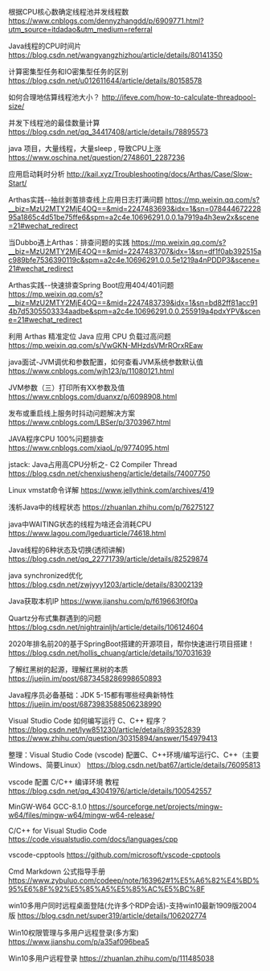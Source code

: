 根据CPU核心数确定线程池并发线程数 https://www.cnblogs.com/dennyzhangdd/p/6909771.html?utm_source=itdadao&utm_medium=referral

Java线程的CPU时间片 https://blog.csdn.net/wangyangzhizhou/article/details/80141350

计算密集型任务和IO密集型任务的区别 https://blog.csdn.net/u012611644/article/details/80158578

如何合理地估算线程池大小？ http://ifeve.com/how-to-calculate-threadpool-size/

并发下线程池的最佳数量计算 https://blog.csdn.net/qq_34417408/article/details/78895573

java 项目，大量线程，大量sleep , 导致CPU上涨 https://www.oschina.net/question/2748601_2287236

应用启动耗时分析 http://kail.xyz/Troubleshooting/docs/Arthas/Case/Slow-Start/

Arthas实践--抽丝剥茧排查线上应用日志打满问题 https://mp.weixin.qq.com/s?__biz=MzU2MTY2MjE4OQ==&mid=2247483693&idx=1&sn=07844467222895a1865c4d51be75ffe6&spm=a2c4e.10696291.0.0.1a7919a4h3ew2x&scene=21#wechat_redirect

当Dubbo遇上Arthas：排查问题的实践 https://mp.weixin.qq.com/s?__biz=MzU2MTY2MjE4OQ==&mid=2247483707&idx=1&sn=df1f0ab392515ac989bfe7536390119c&spm=a2c4e.10696291.0.0.5e1219a4nPDDP3&scene=21#wechat_redirect

Arthas实践--快速排查Spring Boot应用404/401问题 https://mp.weixin.qq.com/s?__biz=MzU2MTY2MjE4OQ==&mid=2247483739&idx=1&sn=bd82ff81acc914b7d5305503334aadbe&spm=a2c4e.10696291.0.0.255919a4pdxYPV&scene=21#wechat_redirect

利用 Arthas 精准定位 Java 应用 CPU 负载过高问题 https://mp.weixin.qq.com/s/VwGKN-MHzdsVMrROrxREaw

java面试-JVM调优和参数配置，如何查看JVM系统参数默认值 https://www.cnblogs.com/wjh123/p/11080121.html

JVM参数（三）打印所有XX参数及值 https://www.cnblogs.com/duanxz/p/6098908.html

发布或重启线上服务时抖动问题解决方案 https://www.cnblogs.com/LBSer/p/3703967.html

JAVA程序CPU 100%问题排查 https://www.cnblogs.com/xiaoL/p/9774095.html

jstack: Java占用高CPU分析之- C2 Compiler Thread https://blog.csdn.net/chenxiusheng/article/details/74007750

Linux vmstat命令详解 https://www.jellythink.com/archives/419

浅析Java中的线程状态 https://zhuanlan.zhihu.com/p/76275127

java中WAITING状态的线程为啥还会消耗CPU https://www.lagou.com/lgeduarticle/74618.html

Java线程的6种状态及切换(透彻讲解) https://blog.csdn.net/qq_22771739/article/details/82529874

java synchronized优化 https://blog.csdn.net/zwjyyy1203/article/details/83002139

Java获取本机IP https://www.jianshu.com/p/f619663f0f0a

Quartz分布式集群遇到的问题 https://blog.csdn.net/nightrainljh/article/details/106124604


2020年排名前20的基于SpringBoot搭建的开源项目，帮你快速进行项目搭建！ https://blog.csdn.net/hollis_chuang/article/details/107031639

了解红黑树的起源，理解红黑树的本质 https://juejin.im/post/6873458286998650893

Java程序员必备基础：JDK 5-15都有哪些经典新特性  https://juejin.im/post/6873983588506238990

Visual Studio Code 如何编写运行 C、C++ 程序？ https://blog.csdn.net/lyw851230/article/details/89352839  https://www.zhihu.com/question/30315894/answer/154979413

整理：Visual Studio Code (vscode) 配置C、C++环境/编写运行C、C++（主要Windows、简要Linux） https://blog.csdn.net/bat67/article/details/76095813

vscode 配置 C/C++ 编译环境 教程 https://blog.csdn.net/qq_43041976/article/details/100542557

MinGW-W64 GCC-8.1.0 https://sourceforge.net/projects/mingw-w64/files/mingw-w64/mingw-w64-release/

C/C++ for Visual Studio Code https://code.visualstudio.com/docs/languages/cpp

vscode-cpptools https://github.com/microsoft/vscode-cpptools

Cmd Markdown 公式指导手册 https://www.zybuluo.com/codeep/note/163962#1%E5%A6%82%E4%BD%95%E6%8F%92%E5%85%A5%E5%85%AC%E5%BC%8F


win10多用户同时远程桌面登陆(允许多个RDP会话)-支持win10最新1909版2004版 https://blog.csdn.net/super319/article/details/106202774

Win10权限管理与多用户远程登录(多方案) https://www.jianshu.com/p/a35af096bea5

Win10多用户远程登录 https://zhuanlan.zhihu.com/p/111485038





































